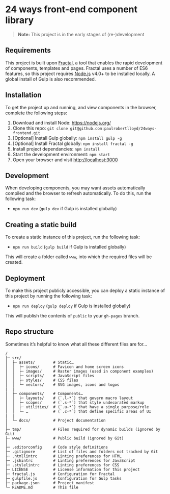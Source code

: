 # 24 ways front-end component library

> **Note:** This project is in the early stages of (re-)development

## Requirements
This project is built upon [Fractal](https://github.com/frctl/fractal), a tool that enables the rapid development of components, templates and pages. Fractal uses a number of ES6 features, so this project requires [Node.js](https://nodejs.org/) v4.0+ to be installed locally. A global install of Gulp is also recommended.

## Installation
To get the project up and running, and view components in the browser, complete the following steps:

1. Download and install Node: <https://nodejs.org/>
2. Clone this repo: `git clone git@github.com:paulrobertlloyd/24ways-frontend.git`
3. [Optional] Install Gulp globally: `npm install gulp -g`
4. [Optional] Install Fractal globally: `npm install fractal -g`
5. Install project dependancies: `npm install`
6. Start the development environment: `npm start`
7. Open your browser and visit <http://localhost:3000>

## Development
When developing components, you may want assets automatically compiled and the browser to refresh automatically. To do this, run the following task:

* `npm run dev` (`gulp dev` if Gulp is installed globally)

## Creating a static build
To create a static instance of this project, run the following task:

* `npm run build` (`gulp build` if Gulp is installed globally)

This will create a folder called `www`, into which the required files will be created.

## Deployment
To make this project publicly accessible, you can deploy a static instance of this project by running the following task:

* `npm run deploy` (`gulp deploy` if Gulp is installed globally)

This will publish the contents of `public` to your `gh-pages` branch.

## Repo structure
Sometimes it’s helpful to know what all these different files are for…

```
/
├─ src/
│  ├─ assets/        # Static…
│  │  ├─ icons/      # Favicon and home screen icons
│  │  ├─ images/     # Raster images (used in component examples)
│  │  ├─ scripts/    # JavaScript files
│  │  ├─ styles/     # CSS files
│  │  └─ vectors/    # SVG images, icons and logos
|  |
│  ├─ components/    # Components…
│  │  ├─ layouts/    # (`.l-*`) that govern macro layout
│  │  ├─ scopes/     # (`.s-*`) that style undecorated markup
│  │  ├─ utilities/  # (`.u-*`) that have a single purpose/role
│  │  └─ …           # (`.c-*`) that define specific areas of UI
|  |
│  └─ docs/          # Project documentation
│
├─ tmp/              # Files required for dynamic builds (ignored by Git)
├─ www/              # Public build (ignored by Git)
│
├─ .editorconfig     # Code style definitions
├─ .gitignore        # List of files and folders not tracked by Git
├─ .htmllintrc       # Linting preferences for HTML
├─ .jshintrc         # Linting preferences for JavaScript
├─ .stylelintrc      # Linting preferences for CSS
├─ LICENSE           # License information for this project
├─ fractal.js        # Configuration for Fractal
├─ gulpfile.js       # Configuration for Gulp tasks
├─ package.json      # Project manifest
└─ README.md         # This file
```
